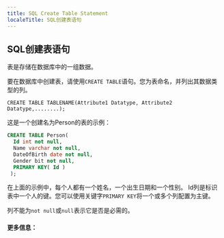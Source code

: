 ```yaml
---
title: SQL Create Table Statement
localeTitle: SQL创建表语句
---
```

## SQL创建表语句

表是存储在数据库中的一组数据。

要在数据库中创建表，请使用`CREATE TABLE`语句。您为表命名，并列出其数据类型的列。
```
CREATE TABLE TABLENAME(Attribute1 Datatype, Attribute2 Datatype,........); 
```

这是一个创建名为Person的表的示例：

```sql
CREATE TABLE Person( 
  Id int not null, 
  Name varchar not null, 
  DateOfBirth date not null, 
  Gender bit not null, 
  PRIMARY KEY( Id ) 
 ); 
```

在上面的示例中，每个人都有一个姓名，一个出生日期和一个性别。 Id列是标识表中一个人的键。您可以使用关键字`PRIMARY KEY`将一个或多个列配置为主键。

列不能为`not null`或`null`表示它是否是必需的。

#### 更多信息：